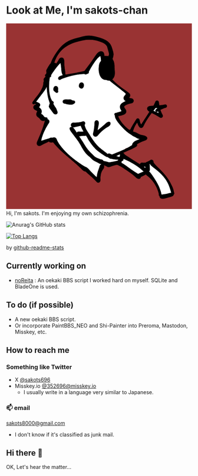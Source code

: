 # Look at Me, I'm sakots-chan

![My portrait](img/ico.png "My portrait")
Hi, I'm sakots. I'm enjoying my own schizophrenia.

![Anurag's GitHub stats](https://github-readme-stats.vercel.app/api?username=sakots&show_icons=true&theme=cobalt)

[![Top Langs](https://github-readme-stats.vercel.app/api/top-langs/?username=sakots&layout=compact)](https://github.com/anuraghazra/github-readme-stats)

by [github-readme-stats](https://github.com/anuraghazra/github-readme-stats)

## Currently working on

- [noReita](https://github.com/sakots/noReita) : An oekaki BBS script I worked hard on myself. SQLite and BladeOne is used.

## To do (if possible)

- A new oekaki BBS script.
- Or incorporate PaintBBS_NEO and Shi-Painter into Preroma, Mastodon, Misskey, etc.

## How to reach me

### Something like Twitter

- X [@sakots696](https://x.com/sakots696)
- Misskey.io [@352696@misskey.io](https://misskey.io/@352696)
  - I usually write in a language very similar to Japanese.

### 📫 email

sakots8000@gmail.com

- I don't know if it's classified as junk mail.

## Hi there 👋

OK, Let's hear the matter...

<!--
**sakots/sakots** is a ✨ _special_ ✨ repository because its `README.md` (this file) appears on your GitHub profile.

Here are some ideas to get you started:

- 🔭 I’m currently working on ...
- 🌱 I’m currently learning ...
- 👯 I’m looking to collaborate on ...
- 🤔 I’m looking for help with ...
- 💬 Ask me about ...
- 📫 How to reach me: ...
- 😄 Pronouns: ...
- ⚡ Fun fact: ...
-->
